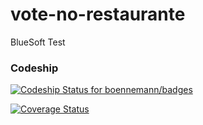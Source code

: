 # vote-no-restaurante
BlueSoft Test

### Codeship
[![Codeship Status for boennemann/badges](https://codeship.com/projects/e2c45480-e1c6-0133-e6ba-2ebdfba46e8b/status?branch=master)](https://www.codeship.io/projects/145415)

[![Coverage Status](https://coveralls.io/repos/github/raaildo/vote-no-restaurante/badge.svg?branch=master)](https://coveralls.io/github/raaildo/vote-no-restaurante?branch=master)